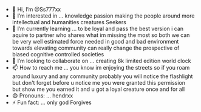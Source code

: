 - 👋 Hi, I’m @Ss777xx
- 👀 I’m interested in ... knowledge passion making the people around more intellectual and humanities creatures Seekers 
- 🌱 I’m currently learning ... to be loyal and pass the best version i can aquire to partner who shares what im missing the most so both we can be very well estimated force needed in good and bad environment towards elevating community can really change the prospective of biased cognitive controlled societies 
- 💞️ I’m looking to collaborate on ... creating 8k limited edition world clock 
- 📫 How to reach me ... you know im enjoying the streets so if you roam around luxury and any community probably you will notice the flashlight but don't forget before u notice me you were granted this permission but show me you earned it and u got a loyal creature once and for all
- 😄 Pronouns: ... hendrxx 
- ⚡ Fun fact: ... only god Forgives 

<!---
Ss777xx/Ss777xx is a ✨ special ✨ repository because its `README.md` (this file) appears on your GitHub profile.
You can click the Preview link to take a look at your changes.
--->
